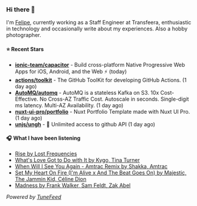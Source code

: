 ### Hi there 👋

I'm [Felipe](https://felipevm.com), currently working as a Staff Engineer at Transfeera, enthusiastic in technology and occasionally write about my experiences. Also a hobby photographer.

#### ⭐ Recent Stars
- **[ionic-team/capacitor](https://github.com/ionic-team/capacitor)** - Build cross-platform Native Progressive Web Apps for iOS, Android, and the Web ⚡️ (today)
- **[actions/toolkit](https://github.com/actions/toolkit)** - The GitHub ToolKit for developing GitHub Actions. (1 day ago)
- **[AutoMQ/automq](https://github.com/AutoMQ/automq)** - AutoMQ is a stateless Kafka on S3. 10x Cost-Effective. No Cross-AZ Traffic Cost. Autoscale in seconds. Single-digit ms latency. Multi-AZ Availability. (1 day ago)
- **[nuxt-ui-pro/portfolio](https://github.com/nuxt-ui-pro/portfolio)** - Nuxt Portfolio Template made with Nuxt UI Pro. (1 day ago)
- **[unjs/ungh](https://github.com/unjs/ungh)** - 🐙 Unlimited access to github API (1 day ago)

#### 🎧 What I have been listening
- [Rise by Lost Frequencies](https://open.spotify.com/track/7HXBG0W8gFJwHUh5mVF9tf)
- [What&#39;s Love Got to Do with It by Kygo, Tina Turner](https://open.spotify.com/track/3Be7CLdHZpyzsVijme39cW)
- [When Will I See You Again - Amtrac Remix by Shakka, Amtrac](https://open.spotify.com/track/0LRDr7rhv07TA2rz7c3sEP)
- [Set My Heart On Fire (I&#39;m Alive x And The Beat Goes On) by Majestic, The Jammin Kid, Céline Dion](https://open.spotify.com/track/33oyHkoS7H92RWsecOKn6u)
- [Madness by Frank Walker, Sam Feldt, Zak Abel](https://open.spotify.com/track/3Uh7yYNERtRGfCnxIajStW)

_Powered by [TuneFeed](https://tunefeed.app?ref=github.com)_
